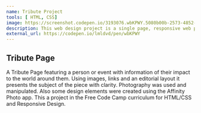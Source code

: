 ```yaml
---
name: Tribute Project
tools: [ HTML, CSS]
image: https://screenshot.codepen.io/3193076.wbKPWY.5080b00b-2573-4852-b8df-660bc994e3d2.png
description: This web design project is a single page, responsive web page which contains a written tribute to a person. It was made with HTML and CSS.
external_url: https://codepen.io/lmldvd/pen/wbKPWY
---
```


## Tribute Page

A Tribute Page featuring a person or event with information of their impact to the world around them. Using images, links and an editorial layout it presents the subject of the piece with clarity. Photography was used and manipulated. Also some design elements were created using the Affinity Photo app. This a project in the Free Code Camp curriculum for HTML/CSS and Responsive Design.
